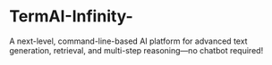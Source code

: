 # TermAI-Infinity-
A next-level, command-line-based AI platform for advanced text generation, retrieval, and multi-step reasoning—no chatbot required!
